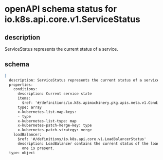 # openAPI schema status for io.k8s.api.core.v1.ServiceStatus

## description

ServiceStatus represents the current status of a service.

## schema

```yaml
|
  description: ServiceStatus represents the current status of a service.
  properties:
    conditions:
      description: Current service state
      items:
        $ref: '#/definitions/io.k8s.apimachinery.pkg.apis.meta.v1.Condition'
      type: array
      x-kubernetes-list-map-keys:
      - type
      x-kubernetes-list-type: map
      x-kubernetes-patch-merge-key: type
      x-kubernetes-patch-strategy: merge
    loadBalancer:
      $ref: '#/definitions/io.k8s.api.core.v1.LoadBalancerStatus'
      description: LoadBalancer contains the current status of the load-balancer, if
        one is present.
  type: object

```
